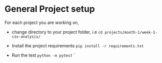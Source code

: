 # General Project setup
For each project you are working on, 
- change directory to your project folder, i.e `cd projects/month-1/week-1-csv-analysis/`

- Install the project requirements `pip install -r requirements.txt`
- Run the test `python -m pytest`
`